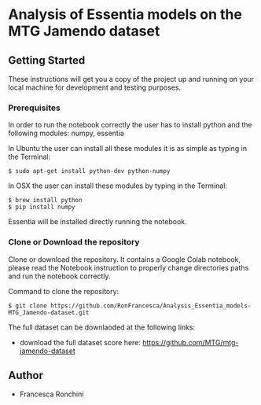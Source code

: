 # Analysis of Essentia models on the MTG Jamendo dataset

## Getting Started

These instructions will get you a copy of the project up and running on your local machine for development and testing purposes. 

### Prerequisites

In order to run the notebook correctly the user has to install python and the following modules: numpy, essentia 

In Ubuntu the user can install all these modules it is as simple as typing in the Terminal:
```
$ sudo apt-get install python-dev python-numpy 
```

In OSX the user can install these modules by typing in the Terminal:

```
$ brew install python
$ pip install numpy 
````
Essentia will be installed directly running the notebook.

### Clone or Download the repository 

Clone or download the repository. 
It contains a Google Colab notebook, please read the Notebook instruction to properly change directories paths and run the notebook correctly.

Command to clone the repository:
```
$ git clone https://github.com/RonFrancesca/Analysis_Essentia_models-MTG_Jamendo-dataset.git
```

The full dataset can be downlaoded at the following links:
- download the full dataset score here: https://github.com/MTG/mtg-jamendo-dataset 


## Author 
- Francesca Ronchini


